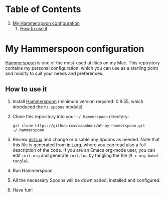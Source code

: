 
# Table of Contents

1.  [My Hammerspoon configuration](#orgd4e35a6)
    1.  [How to use it](#org65c6462)

# My Hammerspoon configuration

[Hammerspoon](http://www.hammerspoon.org/) is one of the most-used utilities on my Mac. This repository contains my personal configuration, which you can use as a starting point and modify to suit your needs and preferences.

## How to use it

1.  Install [Hammerspoon](http://www.hammerspoon.org/) (minimum version required: 0.9.55, which introduced the `hs.spoons` module)

2.  Clone this repository into your `~/.hammerspoon` directory:
    
        git clone https://github.com/zzamboni/oh-my-hammerspoon.git ~/.hammerspoon

3.  Review [init.lua](init.lua) and change or disable any Spoons as needed. Note that this file is generated from [init.org](init.md), where you can read also a full description of the code. If you are an Emacs org-mode user, you can edit `init.org` and generate `init.lua` by tangling the file (`M-x org-babel-tangle`).

4.  Run Hammerspoon.

5.  All the necessary Spoons will be downloaded, installed and configured.

6.  Have fun!

